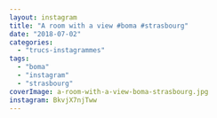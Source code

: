 ```yaml
---
layout: instagram
title: "A room with a view #boma #strasbourg"
date: "2018-07-02"
categories: 
  - "trucs-instagrammes"
tags: 
  - "boma"
  - "instagram"
  - "strasbourg"
coverImage: a-room-with-a-view-boma-strasbourg.jpg
instagram: BkvjX7njTww
---
```

